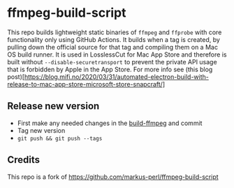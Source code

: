 # ffmpeg-build-script

This repo builds lightweight static binaries of `ffmpeg` and `ffprobe` with core functionality only using GitHub Actions. It builds when a tag is created, by pulling down the official source for that tag and compiling them on a Mac OS build runner.
It is used in LosslessCut for Mac App Store and therefore is built without `--disable-securetransport` to prevent the private API usage that is forbidden by Apple in the App Store. For more info see (this blog post)[https://blog.mifi.no/2020/03/31/automated-electron-build-with-release-to-mac-app-store-microsoft-store-snapcraft/]

## Release new version

- First make any needed changes in the [build-ffmpeg](build-ffmpeg) and commit
- Tag new version
- `git push && git push --tags`

## Credits
This repo is a fork of https://github.com/markus-perl/ffmpeg-build-script
